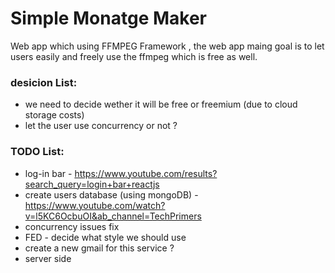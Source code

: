# Simple Monatge Maker

Web app which using FFMPEG Framework , the web app maing goal is to let users easily and freely use the ffmpeg which is free as well.

### desicion List:

- we need to decide wether it will be free or freemium (due to cloud storage costs)
- let the user use concurrency or not ?

### **TODO List:**
 
-  log-in bar - https://www.youtube.com/results?search_query=login+bar+reactjs
-  create users database (using mongoDB) - https://www.youtube.com/watch?v=l5KC6OcbuOI&ab_channel=TechPrimers
-  concurrency issues fix
-  FED - decide what style we should use
-  create a new gmail for this service ?
-  server side